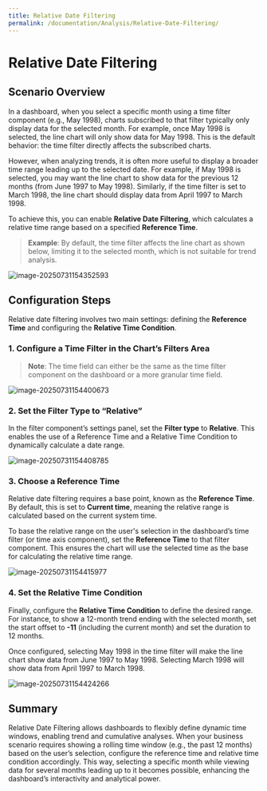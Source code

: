 ```yaml
---
title: Relative Date Filtering
permalink: /documentation/Analysis/Relative-Date-Filtering/
---
```


# Relative Date Filtering

## Scenario Overview

In a dashboard, when you select a specific month using a time filter component (e.g., May 1998), charts subscribed to that filter typically only display data for the selected month. For example, once May 1998 is selected, the line chart will only show data for May 1998. This is the default behavior: the time filter directly affects the subscribed charts.

However, when analyzing trends, it is often more useful to display a broader time range leading up to the selected date. For example, if May 1998 is selected, you may want the line chart to show data for the previous 12 months (from June 1997 to May 1998). Similarly, if the time filter is set to March 1998, the line chart should display data from April 1997 to March 1998.

To achieve this, you can enable **Relative Date Filtering**, which calculates a relative time range based on a specified **Reference Time**.

> **Example**: By default, the time filter affects the line chart as shown below, limiting it to the selected month, which is not suitable for trend analysis.

![image-20250731154352593](D:\github_projects\docs-datafor\docs\documentation\Analysis\images\image-20250731154352593.png)

## Configuration Steps

Relative date filtering involves two main settings: defining the **Reference Time** and configuring the **Relative Time Condition**.

### 1. Configure a Time Filter in the Chart’s Filters Area

> **Note**: The time field can either be the same as the time filter component on the dashboard or a more granular time field.

![image-20250731154400673](D:\github_projects\docs-datafor\docs\documentation\Analysis\images\image-20250731154400673.png)

### 2. Set the Filter Type to “Relative”

In the filter component’s settings panel, set the **Filter type** to **Relative**. This enables the use of a Reference Time and a Relative Time Condition to dynamically calculate a date range.

![image-20250731154408785](D:\github_projects\docs-datafor\docs\documentation\Analysis\images\image-20250731154408785.png)

### 3. Choose a Reference Time

Relative date filtering requires a base point, known as the **Reference Time**. By default, this is set to **Current time**, meaning the relative range is calculated based on the current system time.

To base the relative range on the user's selection in the dashboard’s time filter (or time axis component), set the **Reference Time** to that filter component. This ensures the chart will use the selected time as the base for calculating the relative time range.

![image-20250731154415977](D:\github_projects\docs-datafor\docs\documentation\Analysis\images\image-20250731154415977.png)

### 4. Set the Relative Time Condition

Finally, configure the **Relative Time Condition** to define the desired range. For instance, to show a 12-month trend ending with the selected month, set the start offset to **-11** (including the current month) and set the duration to 12 months.

Once configured, selecting May 1998 in the time filter will make the line chart show data from June 1997 to May 1998. Selecting March 1998 will show data from April 1997 to March 1998.

![image-20250731154424266](D:\github_projects\docs-datafor\docs\documentation\Analysis\images\image-20250731154424266.png)

## Summary

Relative Date Filtering allows dashboards to flexibly define dynamic time windows, enabling trend and cumulative analyses. When your business scenario requires showing a rolling time window (e.g., the past 12 months) based on the user’s selection, configure the reference time and relative time condition accordingly. This way, selecting a specific month while viewing data for several months leading up to it becomes possible, enhancing the dashboard’s interactivity and analytical power.
